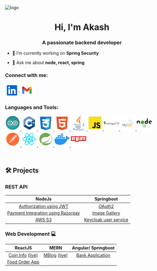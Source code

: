 ![logo](https://github.com/AkashP27/akashp27/blob/main/assets/GithubBanner.png)

<h1 align="center">Hi, I'm Akash</h1>
<h3 align="center">A passionate backend developer</h3>

- 🔭 I’m currently working on **Spring Security**

- 💬 Ask me about **node, react, spring**

<h3 align="left">Connect with me:</h3>
<p align="left">
  <a href="https://linkedin.com/in/akash-phayade" target="_blank">
    <img align="center" src="https://github.com/AkashP27/akashp27/blob/main/assets/linkedin.svg" alt="akash-phayade" height="45px" width="45px" />
  </a>

  <a href="mailto:akashphayade27@gmail.com" target="_blank">
    <img align="center" src="https://github.com/AkashP27/akashp27/blob/main/assets/gmail.svg" alt="akash-phayade" height="45px" width="45px" />
  </a>
</p>

<h3 align="left">Languages and Tools:</h3>
<p align="left"> 
  <a href="https://www.arduino.cc/" target="_blank" rel="noreferrer"> 
    <img src="https://github.com/AkashP27/akashp27/blob/main/assets/arduino.svg" alt="arduino" width="50px" height="50px"/>
  </a>

  <a href="https://www.w3schools.com/cpp/" target="_blank" rel="noreferrer"> 
    <img src="https://github.com/AkashP27/akashp27/blob/main/assets/cpp.svg" alt="cplusplus" width="50px" height="50px"/>
  </a>

  <a href="https://www.w3schools.com/css/" target="_blank" rel="noreferrer"> 
    <img src="https://github.com/AkashP27/akashp27/blob/main/assets/css.svg" alt="css3" width="50px" height="50px"/> 
  </a>

  <a href="https://www.w3.org/html/" target="_blank" rel="noreferrer"> 
    <img src="https://github.com/AkashP27/akashp27/blob/main/assets/html.svg" alt="html5" width="50px" height="50px"/> 
  </a>

  <a href="https://www.java.com" target="_blank" rel="noreferrer"> 
    <img src="https://github.com/AkashP27/akashp27/blob/main/assets/java.svg" alt="java" width="50px" height="50px"/> 
  </a> 
  
  <a href="https://developer.mozilla.org/en-US/docs/Web/JavaScript" target="_blank" rel="noreferrer"> 
    <img src="https://github.com/AkashP27/akashp27/blob/main/assets/javascript.svg" alt="javascript" width="50px" height="50px"/> 
  </a> 
  
  <a href="https://www.mongodb.com/" target="_blank" rel="noreferrer"> 
    <img src="https://github.com/AkashP27/akashp27/blob/main/assets/mongodb.svg" alt="mongodb" width="50px" height="50px"/> 
  </a> 
  
  <a href="https://www.mysql.com/" target="_blank" rel="noreferrer"> 
    <img src="https://github.com/AkashP27/akashp27/blob/main/assets/mysql.svg" alt="mysql" width="50px" height="50px"/> 
  </a>
  
  <a href="https://nodejs.org" target="_blank" rel="noreferrer"> 
    <img src="https://github.com/AkashP27/akashp27/blob/main/assets/nodejs-svgrepo-com.svg" alt="nodejs" width="50px" height="50px"/> 
  </a> 
  
  <a href="https://postman.com" target="_blank" rel="noreferrer"> 
    <img src="https://github.com/AkashP27/akashp27/blob/main/assets/postman.svg" alt="postman" width="50px" height="50px"/> 
  </a> 
  
  <a href="https://reactjs.org/" target="_blank" rel="noreferrer"> 
    <img src="https://github.com/AkashP27/akashp27/blob/main/assets/reactjs.svg" alt="react" width="50px" height="50px"/> 
  </a> 
  
  <a href="https://spring.io/" target="_blank" rel="noreferrer"> 
    <img src="https://github.com/AkashP27/akashp27/blob/main/assets/spring.svg" alt="spring" width="50px" height="50px"> 
  </a>

  <a href="https://www.docker.com/" target="_blank" rel="noreferrer"> 
    <img src="https://github.com/AkashP27/akashp27/blob/main/assets/docker.svg" alt="docker" width="50px" height="50px"> 
  </a>

  <a href="https://www.npmjs.com/" target="_blank" rel="noreferrer"> 
    <img src="https://github.com/AkashP27/akashp27/blob/main/assets/npm.svg" alt="npmjs" width="50px" height="50px"> 
  </a>
    
</p>

<br>

## 🛠️ Projects

### REST API

|                                            NodeJs                                             |                                 Springboot                                 |
| :-------------------------------------------------------------------------------------------: | :------------------------------------------------------------------------: |
|           [Authorization using JWT](https://github.com/AkashP27/API/tree/main/JWT)            |                [OAuth2](https://github.com/AkashP27/OAUTH2)                |
| [Payment Integration using Razorpay](https://github.com/AkashP27/API/tree/main/payment%20API) |       [Image Gallery](https://github.com/AkashP27/Image_Cloudinary)        |
|                    [AWS S3](https://github.com/AkashP27/API/tree/main/S3)                     | [Keycloak user service](https://github.com/AkashP27/keycloak_user_API.git) |

### Web Development :computer:

|                                               ReactJS                                                |                                         MERN                                          |                   Angular/ Springboot                    |
| :--------------------------------------------------------------------------------------------------: | :-----------------------------------------------------------------------------------: | :------------------------------------------------------: |
| [Coin Info](https://github.com/AkashP27/crypto-coin) [(live)](https://cryptocoin-akash.netlify.app/) | [MBlog](https://github.com/AkashP27/mblog) [(live)](https://mblog-akash.netlify.app/) | [Bank Application](https://github.com/AkashP27/bank-app) |
|                     [Food Order App](https://github.com/AkashP27/Food-Order-App)                     |

<br>
